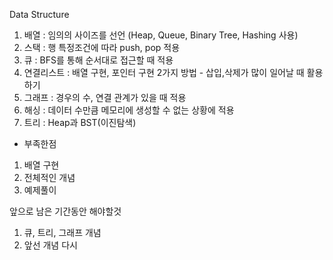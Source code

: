 Data Structure 

1. 배열 : 임의의 사이즈를 선언 (Heap, Queue, Binary Tree, Hashing 사용)
2. 스택 : 행 특정조건에 따라 push, pop 적용
3. 큐 : BFS를 통해 순서대로 접근할 때 적용
4. 연결리스트 : 배열 구현, 포인터 구현 2가지 방법 - 삽입,삭제가 많이 일어날 때 활용하기
5. 그래프 : 경우의 수, 연결 관계가 있을 때 적용
6. 해싱 : 데이터 수만큼 메모리에 생성할 수 없는 상황에 적용
7. 트리 : Heap과 BST(이진탐색)

* 부족한점
1. 배열 구현
2. 전체적인 개념
3. 예제풀이

앞으로 남은 기간동안 해야할것
1. 큐, 트리, 그래프 개념
2. 앞선 개념 다시